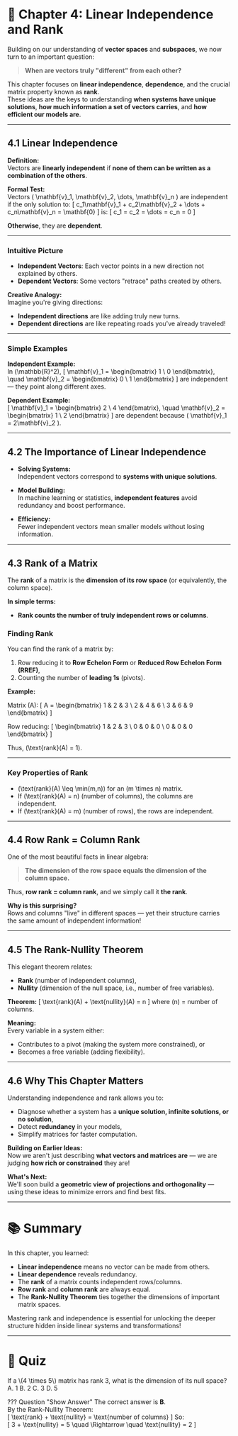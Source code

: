 # 📘 Chapter 4: Linear Independence and Rank

Building on our understanding of **vector spaces** and **subspaces**, we now turn to an important question:  
> **When are vectors truly "different" from each other?**

This chapter focuses on **linear independence**, **dependence**, and the crucial matrix property known as **rank**.  
These ideas are the keys to understanding **when systems have unique solutions**, **how much information a set of vectors carries**, and **how efficient our models are**.

---

## 4.1 Linear Independence

**Definition:**  
Vectors are **linearly independent** if **none of them can be written as a combination of the others**.

**Formal Test:**  
Vectors \( \mathbf{v}_1, \mathbf{v}_2, \dots, \mathbf{v}_n \) are independent if the only solution to:
\[
c_1\mathbf{v}_1 + c_2\mathbf{v}_2 + \dots + c_n\mathbf{v}_n = \mathbf{0}
\]
is:
\[
c_1 = c_2 = \dots = c_n = 0
\]

**Otherwise**, they are **dependent**.

---

### Intuitive Picture

- **Independent Vectors**: Each vector points in a new direction not explained by others.
- **Dependent Vectors**: Some vectors "retrace" paths created by others.

**Creative Analogy:**  
Imagine you're giving directions:
- **Independent directions** are like adding truly new turns.
- **Dependent directions** are like repeating roads you've already traveled!

---

### Simple Examples

**Independent Example:**  
In \(\mathbb{R}^2\),
\[
\mathbf{v}_1 =
\begin{bmatrix}
1 \\
0
\end{bmatrix}, \quad
\mathbf{v}_2 =
\begin{bmatrix}
0 \\
1
\end{bmatrix}
\]
are independent — they point along different axes.

**Dependent Example:**  
\[
\mathbf{v}_1 =
\begin{bmatrix}
2 \\
4
\end{bmatrix}, \quad
\mathbf{v}_2 =
\begin{bmatrix}
1 \\
2
\end{bmatrix}
\]
are dependent because \( \mathbf{v}_1 = 2\mathbf{v}_2 \).

---

## 4.2 The Importance of Linear Independence

- **Solving Systems:**  
  Independent vectors correspond to **systems with unique solutions**.

- **Model Building:**  
  In machine learning or statistics, **independent features** avoid redundancy and boost performance.

- **Efficiency:**  
  Fewer independent vectors mean smaller models without losing information.

---

## 4.3 Rank of a Matrix

The **rank** of a matrix is the **dimension of its row space** (or equivalently, the column space).

**In simple terms:**  
- **Rank counts the number of truly independent rows or columns**.

### Finding Rank

You can find the rank of a matrix by:
1. Row reducing it to **Row Echelon Form** or **Reduced Row Echelon Form (RREF)**,
2. Counting the number of **leading 1s** (pivots).

**Example:**

Matrix \(A\):
\[
A =
\begin{bmatrix}
1 & 2 & 3 \\
2 & 4 & 6 \\
3 & 6 & 9
\end{bmatrix}
\]

Row reducing:
\[
\begin{bmatrix}
1 & 2 & 3 \\
0 & 0 & 0 \\
0 & 0 & 0
\end{bmatrix}
\]

Thus, \(\text{rank}(A) = 1\).

---

### Key Properties of Rank

- \(\text{rank}(A) \leq \min(m,n)\) for an \(m \times n\) matrix.
- If \(\text{rank}(A) = n\) (number of columns), the columns are independent.
- If \(\text{rank}(A) = m\) (number of rows), the rows are independent.

---

## 4.4 Row Rank = Column Rank

One of the most beautiful facts in linear algebra:

> **The dimension of the row space equals the dimension of the column space.**

Thus, **row rank = column rank**, and we simply call it **the rank**.

**Why is this surprising?**  
Rows and columns "live" in different spaces — yet their structure carries the same amount of independent information!

---

## 4.5 The Rank-Nullity Theorem

This elegant theorem relates:
- **Rank** (number of independent columns),
- **Nullity** (dimension of the null space, i.e., number of free variables).

**Theorem:**
\[
\text{rank}(A) + \text{nullity}(A) = n
\]
where \(n\) = number of columns.

**Meaning:**  
Every variable in a system either:
- Contributes to a pivot (making the system more constrained), or
- Becomes a free variable (adding flexibility).

---

## 4.6 Why This Chapter Matters

Understanding independence and rank allows you to:

- Diagnose whether a system has a **unique solution, infinite solutions, or no solution**,
- Detect **redundancy** in your models,
- Simplify matrices for faster computation.

**Building on Earlier Ideas:**  
Now we aren't just describing **what vectors and matrices are** — we are judging **how rich or constrained** they are!

**What's Next:**  
We'll soon build a **geometric view of projections and orthogonality** — using these ideas to minimize errors and find best fits.

---

# 📚 Summary

In this chapter, you learned:

- **Linear independence** means no vector can be made from others.
- **Linear dependence** reveals redundancy.
- The **rank** of a matrix counts independent rows/columns.
- **Row rank** and **column rank** are always equal.
- The **Rank-Nullity Theorem** ties together the dimensions of important matrix spaces.

Mastering rank and independence is essential for unlocking the deeper structure hidden inside linear systems and transformations!

---

# 🧠 Quiz

<div class="upper-alpha" markdown>
If a \(4 \times 5\) matrix has rank 3, what is the dimension of its null space?
A. 1
B. 2
C. 3
D. 5
</div>

??? Question "Show Answer"
    The correct answer is **B**.  
    By the Rank-Nullity Theorem:  
    \[
    \text{rank} + \text{nullity} = \text{number of columns}
    \]
    So:  
    \[
    3 + \text{nullity} = 5
    \quad \Rightarrow \quad
    \text{nullity} = 2
    \]
